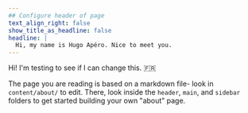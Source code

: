 ```yaml
---
## Configure header of page
text_align_right: false
show_title_as_headline: false
headline: |
  Hi, my name is Hugo Apéro. Nice to meet you.
---
```


<!-- this is a subheadline -->
Hi! I'm testing to see if I can change this. :fr: 

The page you are reading is based on a markdown file- look in `content/about/` to edit. There, look inside the `header`, `main`, and `sidebar` folders to get started building your own "about" page.
